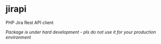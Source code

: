 # jirapi
PHP Jira Rest API client

*Package is under hard development - pls do not use it for your production environment*

